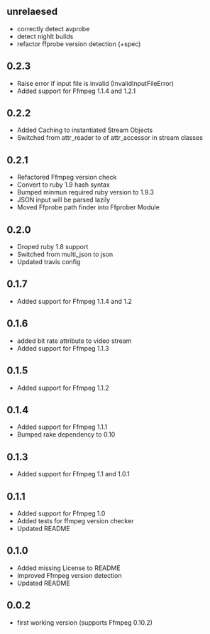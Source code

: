 unrelaesed
-----------
- correctly detect avprobe
- detect nighlt builds
- refactor ffprobe version detection (+spec)

0.2.3
-----------
- Raise error if input file is invalid (InvalidInputFileError)
- Added support for Ffmpeg 1.1.4 and 1.2.1

0.2.2
-----------
- Added Caching to instantiated Stream Objects
- Switched from attr_reader to of attr_accessor in stream classes

0.2.1
-----------
- Refactored Ffmpeg version check
- Convert to ruby 1.9 hash syntax
- Bumped minmun required ruby version to 1.9.3
- JSON input will be parsed lazily
- Moved Ffprobe path finder into Ffprober Module

0.2.0
-----------
- Droped ruby 1.8 support
- Switched from multi_json to json
- Updated travis config

0.1.7
-----------
- Added support for Ffmpeg 1.1.4 and 1.2

0.1.6
-----------
- added bit rate attribute to video stream
- Added support for Ffmpeg 1.1.3

0.1.5
-----------
- Added support for Ffmpeg 1.1.2

0.1.4
-----------
- Added support for Ffmpeg 1.1.1
- Bumped rake dependency to 0.10

0.1.3
-----------
- Added support for Ffmpeg 1.1 and 1.0.1

0.1.1
-----------
- Added support for Ffmpeg 1.0
- Added tests for ffmpeg version checker
- Updated README

0.1.0
-----------
- Added missing License to README
- Improved Ffmpeg version detection
- Updated README

0.0.2
-----------
- first working version (supports Ffmpeg 0.10.2)
